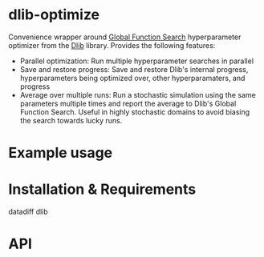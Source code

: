 # dlib-optimize

Convenience wrapper around [Global Function Search](http://dlib.net/optimization.html#global_function_search) hyperparameter optimizer from the [Dlib](http://dlib.net) library.
Provides the following features:
* Parallel optimization: Run multiple hyperparameter searches in parallel
* Save and restore progress: Save and restore Dlib's internal progress, hyperparameters being optimized over, other hyperparamaters, and progress
* Average over multiple runs: Run a stochastic simulation using the same parameters multiple times and 
report the average to Dlib's Global Function Search. Useful in highly stochastic domains to avoid biasing the search towards lucky runs.

# Example usage

# Installation & Requirements
datadiff
dlib

# API
